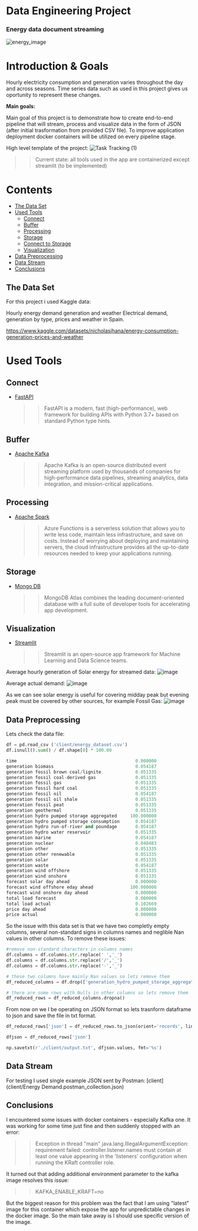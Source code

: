 # Data Engineering Project

### Energy data document streaming 
![energy_image](https://github.com/KamilMynarski/energy_demand_documment_streaming/assets/78103509/fd754af1-5f27-43e5-bf9e-175a8e1618cd)


# Introduction & Goals

Hourly electricity consumption and generation varies throughout the day and across seasons. Time series data such as used in this project gives us oportunity to represent these changes. 

**Main goals:**

Main goal of this project is to demonstrate how to create end-to-end pipeline that will stream, process and visualize data in the form of JSON (after initial trasformation from provided CSV file). To improve application deployment docker containers will be utilized on every pipeline stage.


High level template of the project:
![Task Tracking (1)](https://github.com/KamilMynarski/energy_demand_documment_streaming/assets/78103509/8ebde6dc-b3c7-4a64-a462-a3df8fe36932)

>>Current state: all tools used in the app are containerized except streamlit (to be implemented) 

# Contents

- [The Data Set](#the-data-set)
- [Used Tools](#used-tools)
  - [Connect](#connect)
  - [Buffer](#buffer)
  - [Processing](#processing)
  - [Storage](#storage)
  - [Connect to Storage](#connect-to-storage)
  - [Visualization](#visualization)
- [Data Preprocessing](#data-preprocessing)
- [Data Stream](#data-stream)
- [Conclusions](#conclusions)





## The Data Set

For this project i used Kaggle data:

Hourly energy demand generation and weather
Electrical demand, generation by type, prices and weather in Spain.

https://www.kaggle.com/datasets/nicholasjhana/energy-consumption-generation-prices-and-weather

# Used Tools
## Connect

- [FastAPI](https://fastapi.tiangolo.com/)
  >> FastAPI is a modern, fast (high-performance), web framework for building APIs with Python 3.7+ based on standard Python type hints.
  
## Buffer

- [Apache Kafka](https://kafka.apache.org/)
  >> Apache Kafka is an open-source distributed event streaming platform used by thousands of companies for high-performance data pipelines, streaming analytics, data integration, and mission-critical applications.

## Processing

- [Apache Spark](https://spark.apache.org/)
  >> Azure Functions is a serverless solution that allows you to write less code, maintain less infrastructure, and save on costs. Instead of worrying about deploying and maintaining servers, the cloud infrastructure provides all the up-to-date resources needed to keep your applications running.



## Storage

- [Mongo DB](https://www.mongodb.com/) 
  >> MongoDB Atlas combines the leading document-oriented database with a full suite of developer tools for accelerating app development.


## Visualization

- [Streamlit](https://streamlit.io)
  >> Streamlit is an open-source app framework for Machine Learning and Data Science teams.

Average hourly generation of Solar energy for streamed data:
![image](https://github.com/KamilMynarski/energy_demand_documment_streaming/assets/78103509/87621949-5965-42e0-b463-471800047743)

Average actual demand:
![image](https://github.com/KamilMynarski/energy_demand_documment_streaming/assets/78103509/05083df1-765f-4a54-b551-b52f3cbae754)

As we can see solar energy is useful for covering midday peak but evening peak must be covered by other sources, for example Fossil Gas:
![image](https://github.com/KamilMynarski/energy_demand_documment_streaming/assets/78103509/18cb3558-5982-4c0e-9434-9dc315b75a0f)


## Data Preprocessing

Lets check the data file:

```python
df = pd.read_csv ('client/energy_dataset.csv')
df.isnull().sum() / df.shape[0] * 100.00

time                                             0.000000
generation biomass                               0.054187
generation fossil brown coal/lignite             0.051335
generation fossil coal-derived gas               0.051335
generation fossil gas                            0.051335
generation fossil hard coal                      0.051335
generation fossil oil                            0.054187
generation fossil oil shale                      0.051335
generation fossil peat                           0.051335
generation geothermal                            0.051335
generation hydro pumped storage aggregated     100.000000
generation hydro pumped storage consumption      0.054187
generation hydro run-of-river and poundage       0.054187
generation hydro water reservoir                 0.051335
generation marine                                0.054187
generation nuclear                               0.048483
generation other                                 0.051335
generation other renewable                       0.051335
generation solar                                 0.051335
generation waste                                 0.054187
generation wind offshore                         0.051335
generation wind onshore                          0.051335
forecast solar day ahead                         0.000000
forecast wind offshore eday ahead              100.000000
forecast wind onshore day ahead                  0.000000
total load forecast                              0.000000
total load actual                                0.102669
price day ahead                                  0.000000
price actual                                     0.000000
```
So the issue with this data set is that we have two completly empty columns, several non-standard signs in columns names and neglible Nan values in other columns.
To remove these issues:

```python
#remove non-standard characters in columns names
df.columns = df.columns.str.replace(' ','_')
df.columns = df.columns.str.replace('/','_')
df.columns = df.columns.str.replace('-','_')

# these two columns have mainly Nan values so lets remove them
df_reduced_columns = df.drop(['generation_hydro_pumped_storage_aggregated','forecast_wind_offshore_eday_ahead'],axis=1)

# there are some rows with Nulls in other columns so lets remove them
df_reduced_rows = df_reduced_columns.dropna()
```
From now on we I be operating on JSON format so lets trasnform dataframe to json and save the file in txt format.

```python
df_reduced_rows['json'] = df_reduced_rows.to_json(orient='records', lines=True).splitlines()

dfjson = df_reduced_rows['json']

np.savetxt(r'./client/output.txt', dfjson.values, fmt='%s')
```


## Data Stream

For testing I used single example JSON sent by Postman: [client](client/Energy Demand.postman_collection.json)


## Conclusions

I encountered some issues with docker containers - especially Kafka one. It was working for some time just fine and then suddenly stopped with an error:

>> Exception in thread "main" java.lang.IllegalArgumentException: requirement failed: controller.listener.names must contain at least one value appearing in the 'listeners' configuration when running the KRaft controller role.

It turned out that adding additional environment parameter to the kafka image resolves this issue:

>> KAFKA_ENABLE_KRAFT=no  

But the biggest reason for this problem was the fact that I am using "latest" image for this container which expose the app for unpredictable changes in the docker image. So the main take away is I should use specific version of the image.
